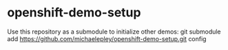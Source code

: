 # openshift-demo-setup

Use this repository as a submodule to initialize other demos:  git submodule add https://github.com/michaelepley/openshift-demo-setup.git config